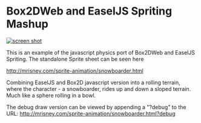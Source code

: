Box2DWeb and EaselJS Spriting Mashup
====================================

[![screen shot ](https://raw.github.com/mrisney/box2d-terrain/master/images/screenshot.png)](#features)

This is an example of the javascript physics port of Box2DWeb and EaselJS Spriting.
The standalone Sprite sheet can be seen here

http://mrisney.com/sprite-animation/snowboarder.html

Combining EaselJS and Box2D javascript version into a rolling terrain, where the character - a snowboarder, rides up and down a sloped terrain.
Much like a sphere rolling in a bowl.

The debug draw version can be viewed by appending a "?debug" to the URL:
http://mrisney.com/sprite-animation/snowboarder.html?debug
